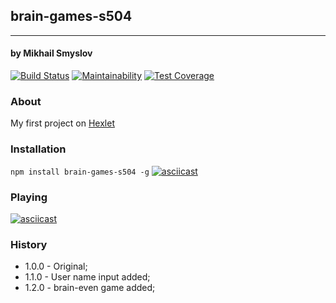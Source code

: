 ## brain-games-s504
______________________
#### by Mikhail Smyslov

[![Build Status](https://travis-ci.com/mikhailsmyslov/project-lvl1-s504.svg?branch=master)](https://travis-ci.com/mikhailsmyslov/project-lvl1-s504)
[![Maintainability](https://api.codeclimate.com/v1/badges/a99a88d28ad37a79dbf6/maintainability)](https://codeclimate.com/github/codeclimate/codeclimate/maintainability)
[![Test Coverage](https://api.codeclimate.com/v1/badges/a99a88d28ad37a79dbf6/test_coverage)](https://codeclimate.com/github/codeclimate/codeclimate/test_coverage)

### About
My first project on [Hexlet](https://ru.hexlet.io)

### Installation
`npm install brain-games-s504 -g`
[![asciicast](https://asciinema.org/a/CM5tSzKiYhljWNWti5VzlYX0H.svg)](https://asciinema.org/a/CM5tSzKiYhljWNWti5VzlYX0H)

### Playing
[![asciicast](https://asciinema.org/a/PIYVWApvTqUtIr3H44OouuUcP.svg)](https://asciinema.org/a/PIYVWApvTqUtIr3H44OouuUcP)

### History
- 1.0.0 - Original;
- 1.1.0 - User name input added;
- 1.2.0 - brain-even game added;